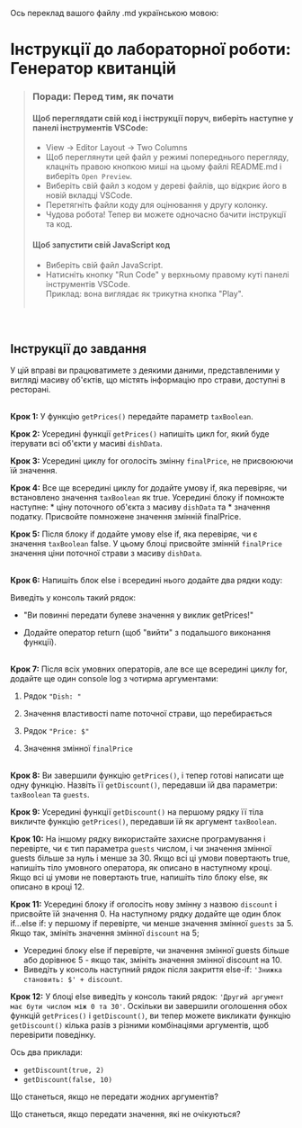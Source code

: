 Ось переклад вашого файлу .md українською мовою:

# Інструкції до лабораторної роботи: Генератор квитанцій
 
> ### **Поради: Перед тим, як почати**
> #### **Щоб переглядати свій код і інструкції поруч**, виберіть наступне у панелі інструментів VSCode:
> - View -> Editor Layout -> Two Columns
> - Щоб переглянути цей файл у режимі попереднього перегляду, клацніть правою кнопкою миші на цьому файлі README.md і виберіть `Open Preview`.
> - Виберіть свій файл з кодом у дереві файлів, що відкриє його в новій вкладці VSCode.
> - Перетягніть файли коду для оцінювання у другу колонку.
> - Чудова робота! Тепер ви можете одночасно бачити інструкції та код.
> #### **Щоб запустити свій JavaScript код**
> - Виберіть свій файл JavaScript.
> - Натисніть кнопку "Run Code" у верхньому правому куті панелі інструментів VSCode.  
> Приклад: вона виглядає як трикутна кнопка "Play". <br><br>

<br>

## Інструкції до завдання

У цій вправі ви працюватимете з деякими даними, представленими у вигляді масиву об'єктів, що містять інформацію про страви, доступні в ресторані.
<br><br>

**Крок 1:** У функцію `getPrices()` передайте параметр `taxBoolean`.

**Крок 2:** Усередині функції `getPrices()` напишіть цикл for, який буде ітерувати всі об'єкти у масиві `dishData`.

**Крок 3:** Усередині циклу for оголосіть змінну `finalPrice`, не присвоюючи їй значення.

**Крок 4:** Все ще всередині циклу for додайте умову if, яка перевіряє, чи встановлено значення `taxBoolean` як true. Усередині блоку if помножте наступне: * ціну поточного об'єкта з масиву `dishData` та * значення податку. Присвойте помножене значення змінній finalPrice.

**Крок 5:** Після блоку if додайте умову else if, яка перевіряє, чи є значення `taxBoolean` false. У цьому блоці присвойте змінній `finalPrice` значення ціни поточної страви з масиву `dishData`.
<br><br>

**Крок 6:** Напишіть блок else і всередині нього додайте два рядки коду:

Виведіть у консоль такий рядок:  

- "Ви повинні передати булеве значення у виклик getPrices!"  

- Додайте оператор return (щоб "вийти" з подальшого виконання функції).
<br><br>

<b>Крок 7:</b> Після всіх умовних операторів, але все ще всередині циклу for, додайте ще один console log з чотирма аргументами:

1. Рядок `"Dish: "`

2. Значення властивості name поточної страви, що перебирається

3. Рядок `"Price: $"`

4. Значення змінної `finalPrice`
<br><br>

**Крок 8:** Ви завершили функцію `getPrices()`, і тепер готові написати ще одну функцію. Назвіть її `getDiscount()`, передавши їй два параметри: `taxBoolean` та `guests`. 

**Крок 9:** Усередині функції `getDiscount()` на першому рядку її тіла викличте функцію `getPrices()`, передавши їй як аргумент `taxBoolean`.

**Крок 10:** На іншому рядку використайте захисне програмування і перевірте, чи є тип параметра `guests` числом, і чи значення змінної guests більше за нуль і менше за 30. Якщо всі ці умови повертають true, напишіть тіло умовного оператора, як описано в наступному кроці. Якщо всі ці умови не повертають true, напишіть тіло блоку else, як описано в кроці 12.

**Крок 11:** Усередині блоку if оголосіть нову змінну з назвою `discount` і присвойте їй значення 0. На наступному рядку додайте ще один блок if...else if: у першому if перевірте, чи менше значення змінної `guests` за 5. Якщо так, змініть значення змінної `discount` на 5; 
- Усередині блоку else if перевірте, чи значення змінної guests більше або дорівнює 5 - якщо так, змініть значення змінної discount на 10.
- Виведіть у консоль наступний рядок після закриття else-if: `'Знижка становить: $' + discount`.

**Крок 12:** У блоці else виведіть у консоль такий рядок: `'Другий аргумент має бути числом між 0 та 30'`. Оскільки ви завершили оголошення обох функцій `getPrices()` і `getDiscount()`, ви тепер можете викликати функцію `getDiscount()` кілька разів з різними комбінаціями аргументів, щоб перевірити поведінку. <br>

Ось два приклади: 
- `getDiscount(true, 2) `
- `getDiscount(false, 10)`

Що станеться, якщо не передати жодних аргументів?  

Що станеться, якщо передати значення, які не очікуються?